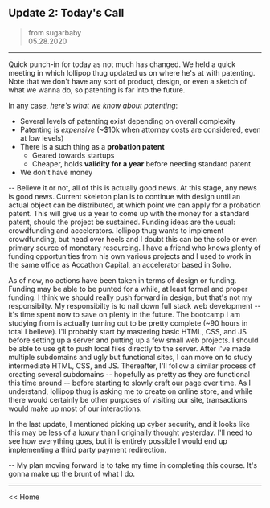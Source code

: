 ## Update 2: Today's Call
> from sugarbaby  
> 05.28.2020  

___
Quick punch-in for today as not much has changed.  We held a quick meeting in which lollipop thug updated us on where he's at with patenting.  Note that we don't have any sort of product, design, or even a sketch of what we wanna do, so patenting is far into the future.

In any case, _here's what we know about patenting_:

- Several levels of patenting exist depending on overall complexity
- Patenting is _expensive_ (~$10k when attorney costs are considered, even at low levels)
- There is a such thing as a __probation patent__
  - Geared towards startups
  - Cheaper, holds __validity for a year__ before needing standard patent
- We don't have money

--
Believe it or not, all of this is actually good news.  At this stage, any news is good news.  Current skeleton plan is to continue with design until an actual object can be distributed, at which point we can apply for a probation patent.  This will give us a year to come up with the money for a standard patent, should the project be sustained.  Funding ideas are the usual: crowdfunding and accelerators.  lollipop thug wants to implement crowdfunding, but head over heels and I doubt this can be the sole or even primary source of monetary resourcing.  I have a friend who knows plenty of funding opportunities from his own various projects and I used to work in the same office as Accathon Capital, an accelerator based in Soho.

As of now, no actions have been taken in terms of design or funding.  Funding may be able to be punted for a while, at least formal and proper funding.  I think we should really push forward in design, but that's not my responsibilty.  My responsibilty is to nail down full stack web development -- it's time spent now to save on plenty in the future.  The bootcamp I am studying from is actually turning out to be pretty complete (~90 hours in total I believe).  I'll probably start by mastering basic HTML, CSS, and JS before setting up a server and putting up a few small web projects.  I should be able to use git to push local files directly to the server.  After I've made multiple subdomains and ugly but functional sites, I can move on to study intermediate HTML, CSS, and JS.  Thereafter, I'll follow a similar process of creating several subdomains -- hopefully as pretty as they are functional this time around -- before starting to slowly craft our page over time.  As I understand, lollipop thug is asking me to create on online store, and while there would certainly be other purposes of visiting our site, transactions would make up most of our interactions.

In the last update, I mentioned picking up cyber security, and it looks like this may be less of a luxury than I originally thought yesterday.  I'll need to see how everything goes, but it is entirely possible I would end up implementing a third party payment redirection.

--
My plan moving forward is to take my time in completing this course.  It's gonna make up the brunt of what I do.
___
<< Home